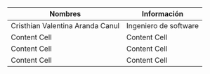 | Nombres | Información |
| ------------- | ------------- |
| Cristhian Valentina Aranda Canul  | Ingeniero de software  |
| Content Cell  | Content Cell  |
| Content Cell  | Content Cell  |
| Content Cell  | Content Cell  |